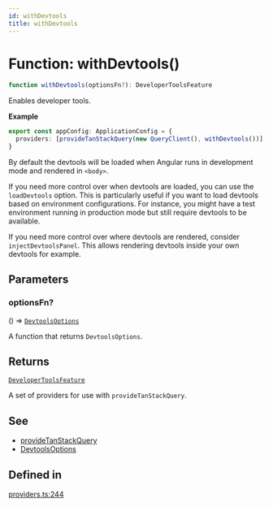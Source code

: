 ```yaml
---
id: withDevtools
title: withDevtools
---
```


# Function: withDevtools()

```ts
function withDevtools(optionsFn?): DeveloperToolsFeature
```

Enables developer tools.

**Example**

```ts
export const appConfig: ApplicationConfig = {
  providers: [provideTanStackQuery(new QueryClient(), withDevtools())],
}
```

By default the devtools will be loaded when Angular runs in development mode and rendered in `<body>`.

If you need more control over when devtools are loaded, you can use the `loadDevtools` option. This is particularly useful if you want to load devtools based on environment configurations. For instance, you might have a test environment running in production mode but still require devtools to be available.

If you need more control over where devtools are rendered, consider `injectDevtoolsPanel`. This allows rendering devtools inside your own devtools for example.

## Parameters

### optionsFn?

() => [`DevtoolsOptions`](../interfaces/devtoolsoptions.md)

A function that returns `DevtoolsOptions`.

## Returns

[`DeveloperToolsFeature`](../type-aliases/developertoolsfeature.md)

A set of providers for use with `provideTanStackQuery`.

## See

- [provideTanStackQuery](providetanstackquery.md)
- [DevtoolsOptions](../interfaces/devtoolsoptions.md)

## Defined in

[providers.ts:244](https://github.com/TanStack/query/blob/main/packages/angular-query-experimental/src/providers.ts#L244)
